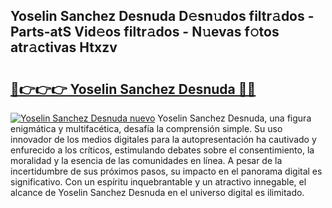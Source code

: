 ## Yoselin Sanchez Desnuda D𝚎sn𝚞dos filtr𝚊dos - Parts-atS Vid𝚎os filtr𝚊dos - N𝚞evas f𝚘tos atr𝚊ctivas Htxzv

# <h2><a href="http://mb1spu.tromn.icu/?c=Yoselin+Sanchez+Desnuda">🔗👉👉👉 Yoselin Sanchez Desnuda 🔗🔗</a></h2>

[![Yoselin Sanchez Desnuda nuevo](https://i.imgur.com/pEAQMta.gif)](http://mb1spu.tromn.icu/?c=Yoselin+Sanchez+Desnuda)
Yoselin Sanchez Desnuda, una figura enigmática y multifacética, desafía la comprensión simple. Su uso innovador de los medios digitales para la autopresentación ha cautivado y enfurecido a los críticos, estimulando debates sobre el consentimiento, la moralidad y la esencia de las comunidades en línea. A pesar de la incertidumbre de sus próximos pasos, su impacto en el panorama digital es significativo. Con un espíritu inquebrantable y un atractivo innegable, el alcance de Yoselin Sanchez Desnuda en el universo digital es ilimitado.
